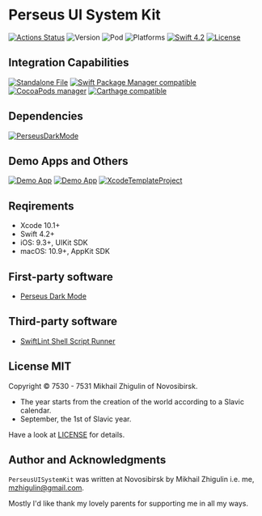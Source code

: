 # Perseus UI System Kit

[![Actions Status](https://github.com/perseusrealdeal/PerseusUISystemKit/actions/workflows/main.yml/badge.svg)](https://github.com/perseusrealdeal/PerseusUISystemKit/actions)
![Version](https://img.shields.io/badge/Version-1.1.0-informational.svg)
![Pod](https://img.shields.io/badge/Pod-1.1.0-informational.svg)
![Platforms](https://img.shields.io/badge/Platforms-iOS%209.3+,%20macOS%2010.9+-orange.svg)
[![Swift 4.2](https://img.shields.io/badge/Swift-4.2-red.svg)](https://docs.swift.org/swift-book/RevisionHistory/RevisionHistory.html)
[![License](http://img.shields.io/:License-MIT-blue.svg)](https://github.com/perseusrealdeal/PerseusUISystemKit/blob/6dfadf409147fd736c20c5280e30e500fbcf0f81/LICENSE)

## Integration Capabilities

[![Standalone File](https://img.shields.io/badge/Standalone%20File-available-informational.svg)](https://github.com/perseusrealdeal/PerseusUISystemKit/blob/6dfadf409147fd736c20c5280e30e500fbcf0f81/PerseusUISystemKitSingle.swift)
[![Swift Package Manager compatible](https://img.shields.io/badge/Swift%20Package%20Manager-compatible-4BC51D.svg)](https://github.com/apple/swift-package-manager)
[![CocoaPods manager](https://img.shields.io/badge/CocoaPods-compatible-4BC51D.svg)](https://cocoapods.org)
[![Carthage compatible](https://img.shields.io/badge/Carthage-compatible-4BC51D.svg)](https://github.com/Carthage/Carthage)

## Dependencies

[![PerseusDarkMode](http://img.shields.io/:PerseusDarkMode-1.1.0-green.svg)](https://github.com/perseusrealdeal/PerseusDarkMode/tree/1.1.0)

## Demo Apps and Others

[![Demo App](https://img.shields.io/badge/iOS%20Demo%20App-available-yellow.svg)](https://github.com/perseusrealdeal/ios.darkmode.discovery.git)
[![Demo App](https://img.shields.io/badge/macOS%20Demo%20App-available-yellow.svg)](https://github.com/perseusrealdeal/macos.darkmode.discovery.git)
[![XcodeTemplateProject](http://img.shields.io/:Template-XcodeTemplateProject-blue.svg)](https://github.com/perseusrealdeal/XcodeTemplateProject.git)

## Reqirements

- Xcode 10.1+
- Swift 4.2+
- iOS: 9.3+, UIKit SDK
- macOS: 10.9+, AppKit SDK

## First-party software

- [Perseus Dark Mode](https://github.com/perseusrealdeal/PerseusDarkMode.git)

## Third-party software

- [SwiftLint Shell Script Runner](https://github.com/perseusrealdeal/PerseusUISystemKit/blob/eae74253eb86cacf38d5363d19042c4ebe951d34/SucceedsPostAction.sh)

## License MIT

Copyright © 7530 - 7531 Mikhail Zhigulin of Novosibirsk.

- The year starts from the creation of the world according to a Slavic calendar.
- September, the 1st of Slavic year.

Have a look at [LICENSE](https://github.com/perseusrealdeal/PerseusUISystemKit/blob/6dfadf409147fd736c20c5280e30e500fbcf0f81/LICENSE) for details.

## Author and Acknowledgments

`PerseusUISystemKit` was written at Novosibirsk by Mikhail Zhigulin i.e. me, mzhigulin@gmail.com.

Mostly I'd like thank my lovely parents for supporting me in all my ways.
